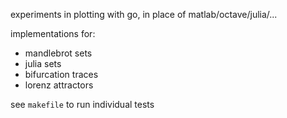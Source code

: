 experiments in plotting with go, in place of matlab/octave/julia/...

implementations for:
- mandlebrot sets
- julia sets
- bifurcation traces
- lorenz attractors

see `makefile` to run individual tests